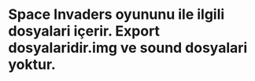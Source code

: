 # Space Invaders oyununu ile ilgili dosyalari içerir. Export dosyalaridir.img ve sound dosyalari yoktur.
